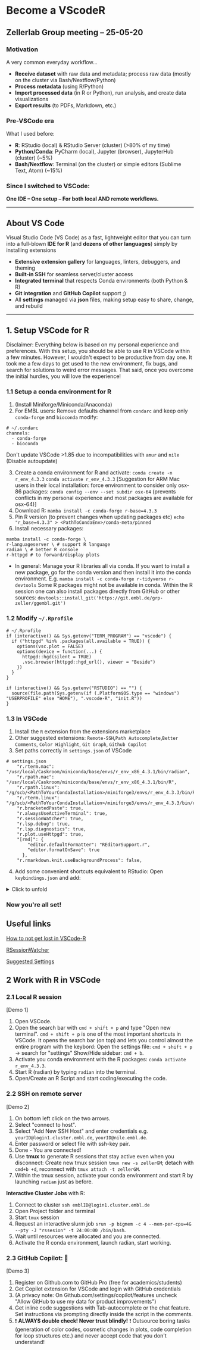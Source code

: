 # Become a VScodeR
## Zellerlab Group meeting – 25-05-20

### Motivation
A very common everyday workflow...
- **Receive dataset** with raw data and metadata; process raw data (mostly on the cluster via Bash/Nextflow/Python)
- **Process metadata** (using R/Python)
- **Import processed data** (in R or Python), run analysis, and create data visualizations
- **Export results** (to PDFs, Markdown, etc.)

### Pre-VSCode era
What I used before:
- **R**: RStudio (local) & RStudio Server (cluster) (>80% of my time)
- **Python/Conda**: PyCharm (local), Jupyter (browser), JupyterHub (cluster) (~5%)
- **Bash/Nextflow**: Terminal (on the cluster) or simple editors (Sublime Text, Atom) (~15%)

### Since I switched to VSCode:
**One IDE – One setup – For both local AND remote workflows.**

---

## About VS Code
Visual Studio Code (VS Code) as a fast, lightweight editor that you can turn into a full-blown **IDE for R** (and **dozens of other languages**) simply by installing extensions
- **Extensive extension gallery** for languages, linters, debuggers, and theming
- **Built-in SSH** for seamless server/cluster access
- **Integrated terminal** that respects Conda environments (both Python & R)
- **Git integration** and **GitHub Copilot** support ;)
- All **settings** managed via **json** files, making setup easy to share, change, and rebuild

---

## 1. Setup VSCode for R 
Disclaimer: Everything below is based on my personal experience and preferences.
With this setup, you should be able to use R in VSCode within a few minutes. However, I wouldn't expect to be productive from day one. It took me a few days to get used to the new environment, fix bugs, and search for solutions to weird error messages. That said, once you overcome the initial hurdles, you will love the experience!
### 1.1 Setup a conda environment for R
1) (Install Miniforge/Miniconda/Anaconda)
2) For EMBL users: 
Remove defaults channel from `condarc` and keep only `conda-forge` and `bioconda`
modify:
```
# ~/.condarc
channels:
  - conda-forge
  - bioconda
```
Don't update VSCode >1.85 due to incompatibilities with `amur` and `nile` (Disable autoupdate)

3) Create a conda environment for R and activate:
`conda create -n r_env_4.3.3` 
`conda activate r_env_4.3.3`
[Suggestion for ARM Mac users in their local installation: force environment to consider only osx-86 packages: ``conda config --env --set subdir osx-64`` (prevents conflicts in my personal experience and most packages are available for osx-64)]
4) Download R: `mamba install -c conda-forge r-base=4.3.3`
5) Pin R version (to prevent changes when updating packages etc) `echo "r_base=4.3.3" > <PathToCondaEnv>/conda-meta/pinned`
6) Install necessary packages:
```
mamba install -c conda-forge \
r-languageserver \ # support R language
radian \ # better R console
r-httpgd # to forward/display plots
```
- In general: Manage your R libraries all via conda. If you want to install a new package, go for the conda version and then install it into the conda environment. 
E.g. `mamba install -c conda-forge r-tidyverse r-devtools`
Some R packages might not be available in conda. Within the R session one can also install packages directly from GitHub or other sources: 
`devtools::install_git('https://git.embl.de/grp-zeller/ggembl.git')`

### 1.2 Modify `~/.Rprofile`

```
# ~/.Rprofile
if (interactive() && Sys.getenv("TERM_PROGRAM") == "vscode") {
  if ("httpgd" %in% .packages(all.available = TRUE)) {
    options(vsc.plot = FALSE)
    options(device = function(...) {
      httpgd::hgd(silent = TRUE)
      .vsc.browser(httpgd::hgd_url(), viewer = "Beside")
    })
  }
}

if (interactive() && Sys.getenv("RSTUDIO") == "") {
  source(file.path(Sys.getenv(if (.Platform$OS.type == "windows") "USERPROFILE" else "HOME"), ".vscode-R", "init.R"))
}
```

### 1.3 In VSCode
1) Install the `R` extension from the extensions marketplace
2) Other suggested extensions: `Remote-SSH`,`Path Autocomplete`,`Better Comments`, `Color Highlight`, `Git Graph`, `Github Copilot`
3) Set paths correctly in `settings.json` of VSCode
```
# settings.json
    "r.rterm.mac": "/usr/local/Caskroom/miniconda/base/envs/r_env_x86_4.3.1/bin/radian",
    "r.rpath.mac": "/usr/local/Caskroom/miniconda/base/envs/r_env_x86_4.3.1/bin/R",
    "r.rpath.linux": "/g/scb/<PathToYourCondaInstallation>/miniforge3/envs/r_env_4.3.3/bin/R",
    "r.rterm.linux": "/g/scb/<PathToYourCondaInstallation>/miniforge3/envs/r_env_4.3.3/bin/radian", 
    "r.bracketedPaste": true,
    "r.alwaysUseActiveTerminal": true,
    "r.sessionWatcher": true,
    "r.lsp.debug": true,
    "r.lsp.diagnostics": true,
    "r.plot.useHttpgd": true,
    "[rmd]": {
        "editor.defaultFormatter": "REditorSupport.r",
        "editor.formatOnSave": true
      },    
    "r.rmarkdown.knit.useBackgroundProcess": false,
```
4) Add some convenient shortcuts equivalent to RStudio:
Open `keybindings.json` and add:
<details>
<summary>Click to unfold</summary>

```
# add to `keybindings.json`
{
    "key": "Cmd+Shift+m",
    "command": "type",
    "args": { "text": " %>% " },
    "when": "editorTextFocus && editorLangId == r"
  },
  {
    "key": "Alt+-",
    "command": "type",
    "args": { "text": " <- " },
    "when": "editorTextFocus && editorLangId == r"
  },
  // keybindings for Rmarkdown
  {
    "key": "Cmd+Shift+m",
    "command": "type",
    "args": { "text": " %>% " },
    "when": "editorTextFocus && editorLangId == rmd"
  },
  {
    "key": "Alt+-",
    "command": "type",
    "args": { "text": " <- " },
    "when": "editorTextFocus && editorLangId == rmd"
  },
  // keybindings for R terminal (radian included)
  {
    "key": "Ctrl+Shift+m",
    "command": "workbench.action.terminal.sendSequence",
    "args": { "text": " %>% " },
    "when": "terminalFocus"
  },
  {
    "key": "Alt+-",
    "command": "workbench.action.terminal.sendSequence",
    "args": { "text": " <- " },
    "when": "terminalFocus"
  },

  //Rstudio convenience features (commenting blocks)
  {
    "key": "shift+cmd+c",
    "command": "editor.action.commentLine",
    "when": "editorTextFocus && !editorReadonly"
  },
  {
    "key": "cmd+i",
    "command": "editor.action.formatSelection",
    "when": "editorHasDocumentSelectionFormattingProvider && editorTextFocus && !editorReadonly"
  },
  {
    "key": "ctrl+alt+left", 
    "command": "workbench.action.previousEditor"
  },
  {
    "key": "ctrl+alt+right", 
    "command": "workbench.action.nextEditor"
  },
  //Use CMD Shift R to insert comment sections recognized by RStudio
  {
    "key": "cmd+shift+r",
    "command": "editor.action.insertSnippet",
    "when": "editorLangId == r && editorTextFocus",
    "args": {
        "snippet": "#* ${TM_SELECTED_TEXT}$0 ----"
    }
  }
```

</details>


### Now you're all set!

## Useful links
[How to not get lost in VSCode-R](https://statnmap.com/2021-10-09-how-not-to-be-lost-with-vscode-when-coming-from-rstudio/)

[RSessionWatcher](https://github.com/REditorSupport/vscode-R/wiki/R-Session-watcher#advanced-usage-for-self-managed-r-sessions)

[Suggested Settings](https://renkun.me/2020/04/14/writing-r-in-vscode-working-with-multiple-r-sessions/)

## 2 Work with R in VSCode 
### 2.1 Local R session
[Demo 1]
1) Open VSCode.
2) Open the search bar with `cmd + shift + p` and type "Open new terminal".
`cmd + shift + p` is one of the most important shortcuts in VSCode. 
It opens the search bar (on top) and lets you control almost the entire program with the keybord:
Open the settings file: `cmd + shift + p` -> search for "settings"
Show/Hide sidebar: `cmd + b`.
3) Activate you conda environment with the R packages: `conda activate r_env_4.3.3`.
4) Start R (radian) by typing `radian` into the terminal.
5) Open/Create an R Script and start coding/executing the code.

### 2.2 SSH on remote server
[Demo 2]
1) On bottom left click on the two arrows.
2) Select "connect to host".
3) Select "Add New SSH Host" and enter credentials e.g. `yourID@login1.cluster.embl.de`, `yourID@nile.embl.de`.
4) Enter password or select file with ssh-key pair.
5) Done - You are connected! 
6) Use **tmux** to generate R sessions that stay active even when you disconnect:
Create new tmux session `tmux new -s zellerGM`; detach with `cmd+b +d`, reconnect with `tmux attach -t zellerGM`.
7) Within the tmux session, activate your conda environment and start R by launching `radian` just as before.

**Interactive Cluster Jobs** with R:
1) Connect to cluster `ssh emblID@login1.cluster.embl.de`
2) Open Project folder and terminal
3) Start `tmux` session
4) Request an interactive slurm job
  `srun -p bigmem -c 4 --mem-per-cpu=4G --pty -J "rssesion" -t 24:00:00 /bin/bash`.
5) Wait until resources were allocated and you are connected.
6) Activate the R conda environment, launch radian, start working.

### 2.3 GitHub Copilot: :rocket:
[Demo 3]
1) Register on Github.com to GitHub Pro (free for academics/students)
2) Get Copilot extension for VSCode and login with GitHub credentials
3) (A privacy note: On Github.com/settings/copilot/features uncheck "Allow GitHub to use my data for product improvements")
4) Get inline code suggestions with Tab-autocomplete or the chat feature. Set instructions via prompting directly inside the script in the comments.
5) :exclamation: **ALWAYS double check! Never trust blindly!** :exclamation:
Outsource boring tasks (generation of color codes, cosmetic changes in plots, code completion for loop structures etc.) and never accept code that you don't understand!